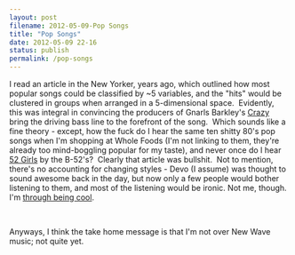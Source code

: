 ```yaml
---
layout: post
filename: 2012-05-09-Pop Songs
title: "Pop Songs"
date: 2012-05-09 22-16
status: publish
permalink: /pop-songs
---
```

I read an article in the New Yorker, years ago, which outlined how most popular songs could be classified by ~5 variables, and the "hits" would be clustered in groups when arranged in a 5-dimensional space.  Evidently, this was integral in convincing the producers of Gnarls Barkley's <a href="http://www.youtube.com/watch?v=bd2B6SjMh_w&amp;ob=av2n" target="_blank">Crazy </a>bring the driving bass line to the forefront of the song.  Which sounds like a fine theory - except, how the fuck do I hear the same ten shitty 80's pop songs when I'm shopping at Whole Foods (I'm not linking to them, they're already too mind-boggling popular for my taste), and never once do I hear<a href="http://www.youtube.com/watch?v=cEX9US-jXqg" target="_blank"> 52 Girls</a> by the B-52's?  Clearly that article was bullshit.  Not to mention, there's no accounting for changing styles - Devo (I assume) was thought to sound awesome back in the day, but now only a few people would bother listening to them, and most of the listening would be ironic. Not me, though. I'm <a href="http://www.youtube.com/watch?v=u_HH_jher3c" target="_blank">through being cool</a>.

&nbsp;

Anyways, I think the take home message is that I'm not over New Wave music; not quite yet.